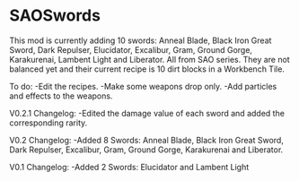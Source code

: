 # SAOSwords

This mod is currently adding 10 swords: 
Anneal Blade, Black Iron Great Sword, Dark Repulser, Elucidator, Excalibur, Gram, Ground Gorge, Karakurenai, Lambent Light and Liberator. 
All from SAO series.
They are not balanced yet and their current recipe is 10 dirt blocks in a Workbench Tile.

To do:
  -Edit the recipes.
  -Make some weapons drop only.
  -Add particles and effects to the weapons.

V0.2.1 Changelog:
  -Edited the damage value of each sword and added the corresponding rarity.

V0.2 Changelog:
  -Added 8 Swords: Anneal Blade, Black Iron Great Sword, Dark Repulser, Excalibur, Gram, Ground Gorge, Karakurenai and Liberator.

V0.1 Changelog:
  -Added 2 Swords: Elucidator and Lambent Light
